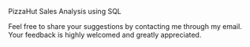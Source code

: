 PizzaHut Sales Analysis using SQL

Feel free to share your suggestions by contacting me through my email. Your feedback is highly welcomed and greatly appreciated.
